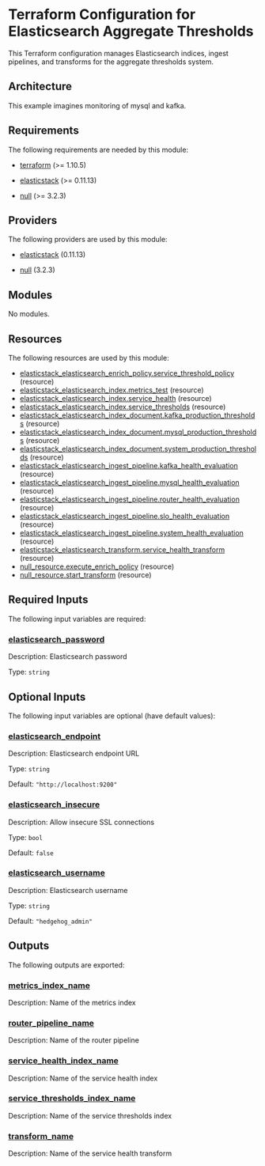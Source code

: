 <!-- BEGIN_TF_DOCS -->
# Terraform Configuration for Elasticsearch Aggregate Thresholds

This Terraform configuration manages Elasticsearch indices, ingest pipelines, and transforms for the aggregate thresholds system.

## Architecture

This example imagines monitoring of mysql and kafka.

## Requirements

The following requirements are needed by this module:

- <a name="requirement_terraform"></a> [terraform](#requirement\_terraform) (>= 1.10.5)

- <a name="requirement_elasticstack"></a> [elasticstack](#requirement\_elasticstack) (>= 0.11.13)

- <a name="requirement_null"></a> [null](#requirement\_null) (>= 3.2.3)

## Providers

The following providers are used by this module:

- <a name="provider_elasticstack"></a> [elasticstack](#provider\_elasticstack) (0.11.13)

- <a name="provider_null"></a> [null](#provider\_null) (3.2.3)

## Modules

No modules.

## Resources

The following resources are used by this module:

- [elasticstack_elasticsearch_enrich_policy.service_threshold_policy](https://registry.terraform.io/providers/elastic/elasticstack/latest/docs/resources/elasticsearch_enrich_policy) (resource)
- [elasticstack_elasticsearch_index.metrics_test](https://registry.terraform.io/providers/elastic/elasticstack/latest/docs/resources/elasticsearch_index) (resource)
- [elasticstack_elasticsearch_index.service_health](https://registry.terraform.io/providers/elastic/elasticstack/latest/docs/resources/elasticsearch_index) (resource)
- [elasticstack_elasticsearch_index.service_thresholds](https://registry.terraform.io/providers/elastic/elasticstack/latest/docs/resources/elasticsearch_index) (resource)
- [elasticstack_elasticsearch_index_document.kafka_production_thresholds](https://registry.terraform.io/providers/elastic/elasticstack/latest/docs/resources/elasticsearch_index_document) (resource)
- [elasticstack_elasticsearch_index_document.mysql_production_thresholds](https://registry.terraform.io/providers/elastic/elasticstack/latest/docs/resources/elasticsearch_index_document) (resource)
- [elasticstack_elasticsearch_index_document.system_production_thresholds](https://registry.terraform.io/providers/elastic/elasticstack/latest/docs/resources/elasticsearch_index_document) (resource)
- [elasticstack_elasticsearch_ingest_pipeline.kafka_health_evaluation](https://registry.terraform.io/providers/elastic/elasticstack/latest/docs/resources/elasticsearch_ingest_pipeline) (resource)
- [elasticstack_elasticsearch_ingest_pipeline.mysql_health_evaluation](https://registry.terraform.io/providers/elastic/elasticstack/latest/docs/resources/elasticsearch_ingest_pipeline) (resource)
- [elasticstack_elasticsearch_ingest_pipeline.router_health_evaluation](https://registry.terraform.io/providers/elastic/elasticstack/latest/docs/resources/elasticsearch_ingest_pipeline) (resource)
- [elasticstack_elasticsearch_ingest_pipeline.slo_health_evaluation](https://registry.terraform.io/providers/elastic/elasticstack/latest/docs/resources/elasticsearch_ingest_pipeline) (resource)
- [elasticstack_elasticsearch_ingest_pipeline.system_health_evaluation](https://registry.terraform.io/providers/elastic/elasticstack/latest/docs/resources/elasticsearch_ingest_pipeline) (resource)
- [elasticstack_elasticsearch_transform.service_health_transform](https://registry.terraform.io/providers/elastic/elasticstack/latest/docs/resources/elasticsearch_transform) (resource)
- [null_resource.execute_enrich_policy](https://registry.terraform.io/providers/hashicorp/null/latest/docs/resources/resource) (resource)
- [null_resource.start_transform](https://registry.terraform.io/providers/hashicorp/null/latest/docs/resources/resource) (resource)

## Required Inputs

The following input variables are required:

### <a name="input_elasticsearch_password"></a> [elasticsearch\_password](#input\_elasticsearch\_password)

Description: Elasticsearch password

Type: `string`

## Optional Inputs

The following input variables are optional (have default values):

### <a name="input_elasticsearch_endpoint"></a> [elasticsearch\_endpoint](#input\_elasticsearch\_endpoint)

Description: Elasticsearch endpoint URL

Type: `string`

Default: `"http://localhost:9200"`

### <a name="input_elasticsearch_insecure"></a> [elasticsearch\_insecure](#input\_elasticsearch\_insecure)

Description: Allow insecure SSL connections

Type: `bool`

Default: `false`

### <a name="input_elasticsearch_username"></a> [elasticsearch\_username](#input\_elasticsearch\_username)

Description: Elasticsearch username

Type: `string`

Default: `"hedgehog_admin"`

## Outputs

The following outputs are exported:

### <a name="output_metrics_index_name"></a> [metrics\_index\_name](#output\_metrics\_index\_name)

Description: Name of the metrics index

### <a name="output_router_pipeline_name"></a> [router\_pipeline\_name](#output\_router\_pipeline\_name)

Description: Name of the router pipeline

### <a name="output_service_health_index_name"></a> [service\_health\_index\_name](#output\_service\_health\_index\_name)

Description: Name of the service health index

### <a name="output_service_thresholds_index_name"></a> [service\_thresholds\_index\_name](#output\_service\_thresholds\_index\_name)

Description: Name of the service thresholds index

### <a name="output_transform_name"></a> [transform\_name](#output\_transform\_name)

Description: Name of the service health transform
<!-- END_TF_DOCS -->
